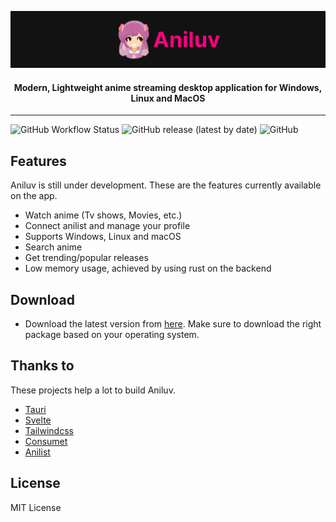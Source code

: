 ![banner](https://github.com/wovnep/aniluv/blob/main/public/banner.png?raw=true)

<h4 align="center"> Modern, Lightweight anime streaming desktop application for Windows, Linux and MacOS </h4>

---

![GitHub Workflow Status](https://img.shields.io/github/actions/workflow/status/wovnep/aniluv/release.yml?style=plastic)
![GitHub release (latest by date)](https://img.shields.io/github/v/release/wovnep/aniluv)
![GitHub](https://img.shields.io/github/license/wovnep/aniluv)

## Features

Aniluv is still under development. These are the features currently available on the app.

-   Watch anime (Tv shows, Movies, etc.)
-   Connect anilist and manage your profile
-   Supports Windows, Linux and macOS
-   Search anime
-   Get trending/popular releases
-   Low memory usage, achieved by using rust on the backend

## Download

-   Download the latest version from [here](https://github.com/wovnep/aniluv/releases/latest). Make sure to download the right package based on your operating system.

## Thanks to

These projects help a lot to build Aniluv.

-   [Tauri](https://tauri.app/)
-   [Svelte](https://svelte.dev/)
-   [Tailwindcss](https://tailwindcss.com/)
-   [Consumet](https://github.com/consumet)
-   [Anilist](https://anilist.co/)

## License

MIT License
